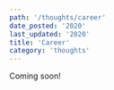 ```yaml
---
path: '/thoughts/career'
date_posted: '2020'
last_updated: '2020'
title: 'Career'
category: 'thoughts'
---
```


Coming soon!
